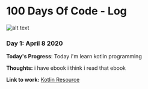 # 100 Days Of Code - Log


![alt text](https://miro.medium.com/max/311/1*3T_W1dMbDAYkClPejRAUIw.png)
### Day 1: April 8 2020

**Today's Progress**: Today i'm learn kotlin programming

**Thoughts:** i have ebook i think i read that ebook

**Link to work:** [Kotlin Resource](https://kotlinlang.org/docs/reference/)


